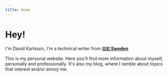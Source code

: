 ```yaml
---
title: Home
---
```


# Hey!

I'm David Karlsson, I'm a technical writer from **[🇸🇪 Sweden](https://en.wikipedia.org/wiki/Sweden)**

This is my personal website. Here you'll find more information about myself, personally and professionally.
It's also my blog, where I ramble about topics that interest and/or annoy me.

